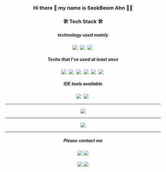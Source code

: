 <div align=center>

<h3 align="center">Hi there 👋 my name is SeokBeom Ahn 🙂😄</h3>

<h3>🛠 Tech Stack 🛠</h3>

##### technology used mainly 
 <p>
   <img src="https://img.shields.io/badge/Java-007396?style=flat-square&logo=Java&logoColor=white"/></a>&nbsp
   <img src="https://img.shields.io/badge/SpringBoot-6DB33F?style=flat-square&logo=Spring&logoColor=white"/></a>&nbsp 
   <img src="https://img.shields.io/badge/MySQL-4479A1?logo=MySQL&logoColor=white"/></a>&nbsp 
   <br>
</p>


##### Techs that I've used at least once

<p> 
   <img src="https://img.shields.io/badge/Javascript-ffb13b?style=flat-square&logo=javascript&logoColor=white"/></a>&nbsp 
   <img src="https://img.shields.io/badge/Vue.js-4FC08D?style=flat-square&logo=Vue.js&logoColor=white"/></a>&nbsp 
   <img src="https://img.shields.io/badge/Node.js-339933?style=flat-square&logo=Node.js&logoColor=white"/></a>&nbsp 
   <img src="https://img.shields.io/badge/HTML5-E34F26?logo=HTML5&logoColor=white"/></a>&nbsp 
   <img src="https://img.shields.io/badge/css-1572B6?style=flat-square&logo=css3&logoColor=white"/></a>&nbsp 
   <img src="https://img.shields.io/badge/AWS-333664?style=flat-square&logo=amazon-aws&logoColor=white"/></a>&nbsp 
</p>

##### IDE tools available

<p>
   <img src="https://img.shields.io/badge/IntellijIDEA-000000?logo=IntellijIDEA&logoColor=white"/></a>&nbsp
  <img src="https://img.shields.io/badge/VisualStudioCode-007ACC?logo=VisualStudioCode&logoColor=white"/></a>&nbsp 
</p>

<!--
**Ahnseokbeom/Ahnseokbeom** is a ✨ _special_ ✨ repository because its `README.md` (this file) appears on your GitHub profile.
<!-- 깃 허브 stats-->
<hr>
<p align="center">
    <a href="https://github.com/Ahnseokbeom">
        <img src="https://github-readme-stats.vercel.app/api?username=Ahnseokbeom&theme=gruvbox">
    </a>
     <hr>
    <a href="https://solved.ac/asb0313/">
        <img src="http://mazassumnida.wtf/api/v2/generate_badge?boj=asb0313">
    </a>
</p>

<!-- 주로 사용하는 언어-->
<!-- [![Top Langs](https://github-readme-stats.vercel.app/api/top-langs/?username=Ahnseokbeom&layout=compact)](https://github.com/anuraghazra/github-readme-stats)
 -->

 

---

##### Please contact me
<a href="mailto:ajm153123@naver.com"><img src="https://img.shields.io/badge/naver-03C75A?style=flat-square&logo=Naver&logoColor=white&link=ajm153123.com"/></a>
<a href="mailto:seokbeom0312@gmail.com"><img src="https://img.shields.io/badge/gmail-EA4335?style=flat-square&logo=Gmail&logoColor=white&link=seokbeom0312@gmail.com"/></a><br><br>
<a href="mailto:https://beom-growth.tistory.com"><img src="https://img.shields.io/badge/tistory?style=flat-square&logo=Tistory&logoColor=white&link=https://beom-growth.tistory.com"/></a>
<a href="mailto:https://beom-study.tistory.com"><img src="https://img.shields.io/badge/tistory?style=flat-square&logo=Tistory&logoColor=white&link=https://beom-study.tistory.com"/></a>
</div>
